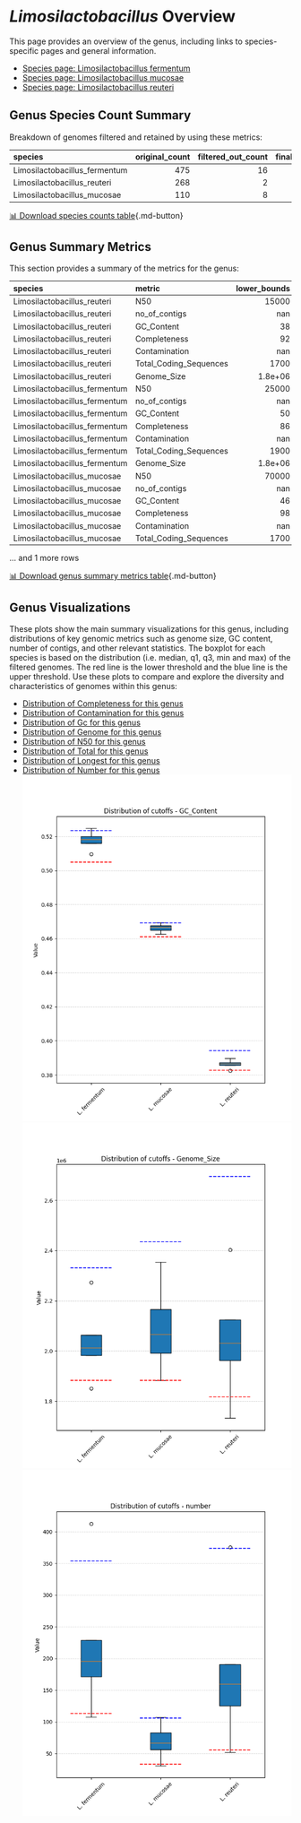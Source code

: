 # *Limosilactobacillus* Overview
This page provides an overview of the genus, including links to species-specific pages and general information.

- [Species page: Limosilactobacillus fermentum](Limosilactobacillus_fermentum/index.md)
- [Species page: Limosilactobacillus mucosae](Limosilactobacillus_mucosae/index.md)
- [Species page: Limosilactobacillus reuteri](Limosilactobacillus_reuteri/index.md)
## Genus Species Count Summary
Breakdown of genomes filtered and retained by using these metrics:

| species                       |   original_count |   filtered_out_count |   final_count |
|:------------------------------|-----------------:|---------------------:|--------------:|
| Limosilactobacillus_fermentum |              475 |                   16 |           459 |
| Limosilactobacillus_reuteri   |              268 |                    2 |           266 |
| Limosilactobacillus_mucosae   |              110 |                    8 |           102 |


[📊 Download species counts table](species_counts.csv){.md-button}
## Genus Summary Metrics
This section provides a summary of the metrics for the genus:

| species                       | metric                 |   lower_bounds |   upper_bounds |
|:------------------------------|:-----------------------|---------------:|---------------:|
| Limosilactobacillus_reuteri   | N50                    |    15000       |      nan       |
| Limosilactobacillus_reuteri   | no_of_contigs          |      nan       |      380       |
| Limosilactobacillus_reuteri   | GC_Content             |       38       |       40       |
| Limosilactobacillus_reuteri   | Completeness           |       92       |      nan       |
| Limosilactobacillus_reuteri   | Contamination          |      nan       |        5       |
| Limosilactobacillus_reuteri   | Total_Coding_Sequences |     1700       |     2800       |
| Limosilactobacillus_reuteri   | Genome_Size            |        1.8e+06 |        2.7e+06 |
| Limosilactobacillus_fermentum | N50                    |    25000       |      nan       |
| Limosilactobacillus_fermentum | no_of_contigs          |      nan       |      360       |
| Limosilactobacillus_fermentum | GC_Content             |       50       |       53       |
| Limosilactobacillus_fermentum | Completeness           |       86       |      nan       |
| Limosilactobacillus_fermentum | Contamination          |      nan       |       11       |
| Limosilactobacillus_fermentum | Total_Coding_Sequences |     1900       |     2500       |
| Limosilactobacillus_fermentum | Genome_Size            |        1.8e+06 |        2.4e+06 |
| Limosilactobacillus_mucosae   | N50                    |    70000       |      nan       |
| Limosilactobacillus_mucosae   | no_of_contigs          |      nan       |      110       |
| Limosilactobacillus_mucosae   | GC_Content             |       46       |       47       |
| Limosilactobacillus_mucosae   | Completeness           |       98       |      nan       |
| Limosilactobacillus_mucosae   | Contamination          |      nan       |        1       |
| Limosilactobacillus_mucosae   | Total_Coding_Sequences |     1700       |     2400       |

... and 1 more rows


[📊 Download genus summary metrics table](genus_summary_metrics.csv){.md-button}
## Genus Visualizations
These plots show the main summary visualizations for this genus, including distributions of key genomic metrics such as genome size, GC content, number of contigs, and other relevant statistics. The boxplot for each species is based on the distribution (i.e. median, q1, q3, min and max) of the filtered genomes. The red line is the lower threshold and the blue line is the upper threshold. Use these plots to compare and explore the diversity and characteristics of genomes within this genus:

- [Distribution of Completeness for this genus](Completeness_Specific_boxplot_0.png)
- [Distribution of Contamination for this genus](Contamination_boxplot_0.png)
- [Distribution of Gc for this genus](GC_Content_boxplot_0.png)
- [Distribution of Genome for this genus](Genome_Size_boxplot_0.png)
- [Distribution of N50 for this genus](N50_boxplot_0.png)
- [Distribution of Total for this genus](Total_Coding_Sequences_boxplot_0.png)
- [Distribution of Longest for this genus](longest_boxplot_0.png)
- [Distribution of Number for this genus](number_boxplot_0.png)
![Distribution of Gc](GC_Content_boxplot_0.png)
![Distribution of Genome](Genome_Size_boxplot_0.png)
![Distribution of Number](number_boxplot_0.png)
